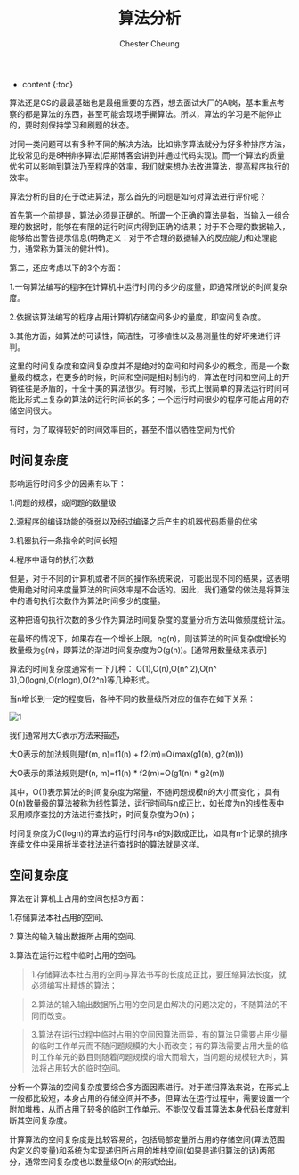 ﻿---
layout: post
title:  "算法分析"
categories: algorithm
tags: algorithm
author: Chester Cheung
---

* content
{:toc}



算法还是CS的最最基础也是最组重要的东西，想去面试大厂的AI岗，基本重点考察的都是算法的东西，甚至可能会现场手撕算法。所以，算法的学习是不能停止的，要时刻保持学习和刷题的状态。



对同一类问题可以有多种不同的解决方法，比如排序算法就分为好多种排序方法，比较常见的是8种排序算法(后期博客会讲到并通过代码实现)。而一个算法的质量优劣可以影响到算法乃至程序的效率，我们就来想办法改进算法，提高程序执行的效率。



算法分析的目的在于改进算法，那么首先的问题是如何对算法进行评价呢？










首先第一个前提是，算法必须是正确的。所谓一个正确的算法是指，当输入一组合理的数据时，能够在有限的运行时间内得到正确的结果；对于不合理的数据输入，能够给出警告提示信息(明确定义：对于不合理的数据输入的反应能力和处理能力，通常称为算法的健壮性)。



第二，还应考虑以下的3个方面：



1.一句算法编写的程序在计算机中运行时间的多少的度量，即通常所说的时间复杂度。


2.依据该算法编写的程序占用计算机存储空间多少的量度，即空间复杂度。



3.其他方面，如算法的可读性，简洁性，可移植性以及易测量性的好坏来进行评判。



这里的时间复杂度和空间复杂度并不是绝对的空间和时间多少的概念，而是一个数量级的概念，在更多的时候，时间和空间是相对制约的，算法在时间和空间上的开销往往是矛盾的，十全十美的算法很少。有时候，形式上很简单的算法运行时间可能比形式上复杂的算法的运行时间长的多；一个运行时间很少的程序可能占用的存储空间很大。



有时，为了取得较好的时间效率目的，甚至不惜以牺牲空间为代价



## 时间复杂度


影响运行时间多少的因素有以下：



1.问题的规模，或问题的数量级


2.源程序的编译功能的强弱以及经过编译之后产生的机器代码质量的优劣


3.机器执行一条指令的时间长短


4.程序中语句的执行次数


但是，对于不同的计算机或者不同的操作系统来说，可能出现不同的结果，这表明使用绝对时间来度量算法的时间效率是不合适的。因此，我们通常的做法是将算法中的语句执行次数作为算法时间多少的度量。


这种把语句执行次数的多少作为算法时间复杂度的度量分析方法叫做频度统计法。



在最坏的情况下，如果存在一个增长上限，ng(n)，则该算法的时间复杂度增长的数量级为g(n)，即算法的渐进时间复杂度为O(g(n))。[通常用数量级来表示]



算法的时间复杂度通常有一下几种：
O(1),O(n),O(n^ 2),O(n^ 3),O(logn),O(nlogn),O(2^n)等几种形式。



当n增长到一定的程度后，各种不同的数量级所对应的值存在如下关系：

![1](https://img-blog.csdnimg.cn/20190524002523413.png?x-oss-process=image/watermark,type_ZmFuZ3poZW5naGVpdGk,shadow_10,text_aHR0cHM6Ly9ibG9nLmNzZG4ubmV0L3dlaXhpbl80NDM5MDE0NQ==,size_16,color_FFFFFF,t_70)



我们通常用大O表示方法来描述，


大O表示的加法规则是f(m, n)=f1(n) + f2(m)=O(max(g1(n), g2(m)))


大O表示的乘法规则是f(n, m)=f1(n) * f2(m)=O(g1(n) * g2(m))



其中，O(1)表示算法的时间复杂度为常量，不随问题规模n的大小而变化；
具有O(n)数量级的算法被称为线性算法，运行时间与n成正比，如长度为n的线性表中采用顺序查找的方法进行查找时，时间复杂度为O(n)；


时间复杂度为O(logn)的算法的运行时间与n的对数成正比，如具有n个记录的排序连续文件中采用折半查找法进行查找时的算法就是这样。



## 空间复杂度


算法在计算机上占用的空间包括3方面：


1.存储算法本社占用的空间、


2.算法的输入输出数据所占用的空间、


3.算法在运行过程中临时占用的空间。



> 1.存储算法本社占用的空间与算法书写的长度成正比，要压缩算法长度，就必须编写出精炼的算法；


> 2.算法的输入输出数据所占用的空间是由解决的问题决定的，不随算法的不同而改变。


> 3.算法在运行过程中临时占用的空间因算法而异，有的算法只需要占用少量的临时工作单元而不随问题规模的大小而改变；有的算法需要占用大量的临时工作单元的数目则随着问题规模的增大而增大，当问题的规模较大时，算法将占用较大的临时空间。



分析一个算法的空间复杂度要综合多方面因素进行。对于递归算法来说，在形式上一般都比较短，本身占用的存储空间并不多，但算法在运行过程中，需要设置一个附加堆栈，从而占用了较多的临时工作单元。不能仅仅看其算法本身代码长度就判断其空间复杂度。



计算算法的空间复杂度是比较容易的，包括局部变量所占用的存储空间(算法范围内定义的变量)和系统为实现递归所占用的堆栈空间(如果是递归算法的话)两部分，通常空间复杂度也以数量级O(n)的形式给出。
